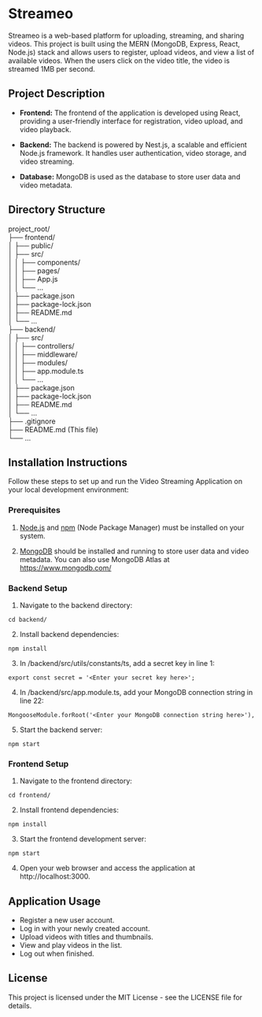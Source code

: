# Streameo

Streameo is a web-based platform for uploading, streaming, and sharing videos. This project is built using the MERN (MongoDB, Express, React, Node.js) stack and allows users to register, upload videos, and view a list of available videos. When the users click on the video title, the video is streamed 1MB per second.

## Project Description

- **Frontend:** The frontend of the application is developed using React, providing a user-friendly interface for registration, video upload, and video playback.

- **Backend:** The backend is powered by Nest.js, a scalable and efficient Node.js framework. It handles user authentication, video storage, and video streaming.

- **Database:** MongoDB is used as the database to store user data and video metadata.

## Directory Structure

project_root/  
├── frontend/  
│ ├── public/  
│ ├── src/  
│ │ ├── components/  
│ │ ├── pages/  
│ │ ├── App.js  
│ │ └── ...  
│ ├── package.json  
│ ├── package-lock.json  
│ ├── README.md  
│ └── ...  
├── backend/  
│ ├── src/  
│ │ ├── controllers/  
│ │ ├── middleware/  
│ │ ├── modules/  
│ │ ├── app.module.ts  
│ │ └── ...  
│ ├── package.json  
│ ├── package-lock.json  
│ ├── README.md  
│ └── ...  
├── .gitignore  
├── README.md (This file)  
└── ...  


## Installation Instructions

Follow these steps to set up and run the Video Streaming Application on your local development environment:

### Prerequisites

1. [Node.js](https://nodejs.org/) and [npm](https://www.npmjs.com/) (Node Package Manager) must be installed on your system.

2. [MongoDB](https://www.mongodb.com/) should be installed and running to store user data and video metadata. You can also use MongoDB Atlas at https://www.mongodb.com/

### Backend Setup
1. Navigate to the backend directory:
```
cd backend/
```

2. Install backend dependencies:

```
npm install
```

3. In /backend/src/utils/constants/ts, add a secret key in line 1:
```
export const secret = '<Enter your secret key here>';
```

4. In /backend/src/app.module.ts, add your MongoDB connection string in line 22:
```
MongooseModule.forRoot('<Enter your MongoDB connection string here>'),
```

5. Start the backend server:
```
npm start
```

### Frontend Setup

1. Navigate to the frontend directory:
```
cd frontend/
```

2. Install frontend dependencies:

```
npm install
```

3. Start the frontend development server:

```
npm start
```

4. Open your web browser and access the application at http://localhost:3000.


## Application Usage
* Register a new user account.
* Log in with your newly created account.
* Upload videos with titles and thumbnails.
* View and play videos in the list.
* Log out when finished.

## License
This project is licensed under the MIT License - see the LICENSE file for details.
